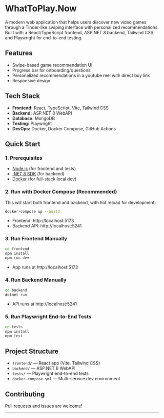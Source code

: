 # WhatToPlay.Now

A modern web application that helps users discover new video games through a Tinder-like swiping interface with personalized recommendations. Built with a React/TypeScript frontend, ASP.NET 8 backend, Tailwind CSS, and Playwright for end-to-end testing. 

## Features
- Swipe-based game recommendation UI
- Progress bar for onboarding/questions
- Personalized recommendations in a youtube reel with direct buy link
- Responsive design

## Tech Stack
- **Frontend:** React, TypeScript, Vite, Tailwind CSS
- **Backend:** ASP.NET 8 WebAPI
- **Database:** MongoDB
- **Testing:** Playwright
- **DevOps:** Docker, Docker Compose, GitHub Actions

## Quick Start

### 1. Prerequisites
- [Node.js](https://nodejs.org/) (for frontend and tests)
- [.NET 8 SDK](https://dotnet.microsoft.com/en-us/download/dotnet/8.0) (for backend)
- [Docker](https://www.docker.com/) (for full-stack local dev)

### 2. Run with Docker Compose (Recommended)

This will start both frontend and backend, with hot reload for development:

```sh
docker-compose up --build
```
- Frontend: http://localhost:5173
- Backend API: http://localhost:5241

### 3. Run Frontend Manually

```sh
cd frontend
npm install
npm run dev
```
- App runs at http://localhost:5173

### 4. Run Backend Manually

```sh
cd backend
dotnet run
```
- API runs at http://localhost:5241

### 5. Run Playwright End-to-End Tests

```sh
cd tests
npm install
npm test
```

## Project Structure
- `frontend/` — React app (Vite, Tailwind CSS)
- `backend/` — ASP.NET 8 WebAPI
- `tests/` — Playwright end-to-end tests
- `docker-compose.yml` — Multi-service dev environment

## Contributing
Pull requests and issues are welcome!

---

